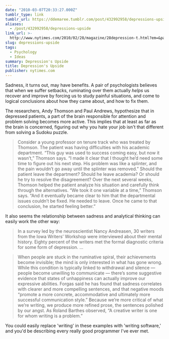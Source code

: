 ```yaml
---
date: "2010-03-07T20:33:27.000Z"
tumblr_type: link
tumblr_url: https://ddemaree.tumblr.com/post/432992958/depressions-upside
aliases:
  - /post/432992958/depressions-upside
link_url: >-
  http://www.nytimes.com/2010/02/28/magazine/28depression-t.html?em=&pagewanted=print
slug: depressions-upside
tags:
  - Psychology
  - Ideas
summary: Depression's Upside
title: Depression's Upside
publisher: nytimes.com
---
```


Sadness, it turns out, may have benefits. A pair of psychologists believes that when we suffer setbacks, ruminating over them actually _helps_ us recover and improve by forcing us to study painful situations, and come to logical conclusions about how they came about, and how to fix them.

The researchers, Andy Thomson and Paul Andrews, hypothesize that in depressed patients, a part of the brain responsible for attention and problem solving becomes more active. This implies that at least as far as the brain is concerned, figuring out why you hate your job isn't that different from solving a Sudoku puzzle.

> Consider a young professor on tenure track who was treated by Thomson. The patient was having difficulties with his academic department. “This guy was used to success coming easy, but now it wasn’t,” Thomson says. “I made it clear that I thought he’d need some time to figure out his next step. His problem was like a splinter, and the pain wouldn’t go away until the splinter was removed.” Should the patient leave the department? Should he leave academia? Or should he try to resolve the disagreement? Over the next several weeks, Thomson helped the patient analyze his situation and carefully think through the alternatives. “We took it one variable at a time,” Thomson says. “And it eventually became clear to him that the departmental issues couldn’t be fixed. He needed to leave. Once he came to that conclusion, he started feeling better.”

It also seems the relationship between sadness and analytical thinking can easily work the other way:

> In a survey led by the neuroscientist Nancy Andreasen, 30 writers from the Iowa Writers’ Workshop were interviewed about their mental history. Eighty percent of the writers met the formal diagnostic criteria for some form of depression. &hellip;

> When people are stuck in the ruminative spiral, their achievements become invisible; the mind is only interested in what has gone wrong. While this condition is typically linked to withdrawal and silence — people become unwilling to communicate — there’s some suggestive evidence that states of unhappiness can actually improve our expressive abilities. Forgas said he has found that sadness correlates with clearer and more compelling sentences, and that negative moods “promote a more concrete, accommodative and ultimately more successful communication style.” Because we’re more critical of what we’re writing, we produce more refined prose, the sentences polished by our angst. As Roland Barthes observed, “A creative writer is one for whom writing is a problem.”

You could easily replace 'writing' in these examples with 'writing software,' and you'd be describing every really good programmer I've ever met.
